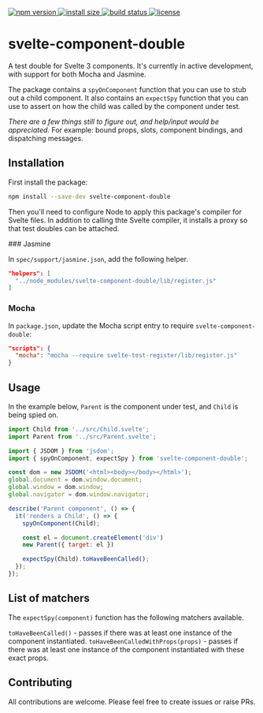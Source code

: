 <p>
  <a href="https://www.npmjs.com/package/svelte-component-double">
    <img src="https://img.shields.io/npm/v/svelte-component-double.svg" alt="npm version">
  </a>

  <a href="https://packagephobia.now.sh/result?p=svelte-component-double">
    <img src="https://packagephobia.now.sh/badge?p=svelte-component-double" alt="install size">
  </a>

  <a href="https://travis-ci.org/dirv/svelte-component-double">
    <img src="https://api.travis-ci.org/dirv/svelte-component-double.svg?branch=master"
         alt="build status">
  </a>

  <a href="https://github.com/dirv/svelte-component-double/blob/master/LICENSE">
    <img src="https://img.shields.io/npm/l/svelte-component-double.svg" alt="license">
  </a>
</p>

# svelte-component-double

A test double for Svelte 3 components. It's currently in active development, with support for both Mocha and Jasmine.

The package contains a `spyOnComponent` function that you can use to stub out a child component. It also contains an `expectSpy` function that you can use to assert on how the child was called by the component under test.

*There are a few things still to figure out, and help/input would be appreciated.* For example: bound props, slots, component bindings, and dispatching messages.

## Installation

First install the package:

```bash
npm install --save-dev svelte-component-double
```

Then you'll need to configure Node to apply this package's compiler for Svelte files. In addition to calling thte Svelte compiler, it installs a proxy so that test doubles can be attached.

### Jasmine

In `spec/support/jasmine.json`, add the following helper.

```json
"helpers": [
  "../node_modules/svelte-component-double/lib/register.js"
]
```

### Mocha

In `package.json`, update the Mocha script entry to require `svelte-component-double`:

```json
"scripts": {
  "mocha": "mocha --require svelte-test-register/lib/register.js"
}
```

## Usage

In the example below, `Parent` is the component under test, and `Child` is being spied on.

```javascript
import Child from '../src/Child.svelte';
import Parent from '../src/Parent.svelte';

import { JSDOM } from 'jsdom';
import { spyOnComponent, expectSpy } from 'svelte-component-double';

const dom = new JSDOM('<html><body></body></html>');
global.document = dom.window.document;
global.window = dom.window;
global.navigator = dom.window.navigator;

describe('Parent component', () => {
  it('renders a Child', () => {
    spyOnComponent(Child);

    const el = document.createElement('div')
    new Parent({ target: el })

    expectSpy(Child).toHaveBeenCalled();
  });
});

```

## List of matchers

The `expectSpy(component)` function has the following matchers available.

`toHaveBeenCalled()` - passes if there was at least one instance of the component instantiated.
`toHaveBeenCalledWithProps(props)` - passes if there was at least one instance of the component instantiated with these exact props.


## Contributing

All contributions are welcome. Please feel free to create issues or raise PRs.
